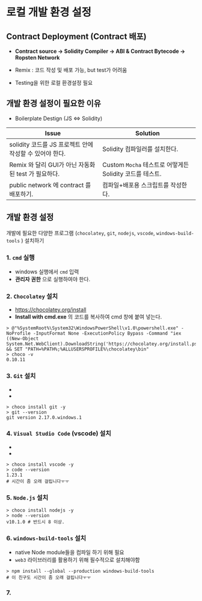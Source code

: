 # 로컬 개발 환경 설정

## Contract Deployment (Contract 배포)

  * **Contract source -> Solidity Compiler -> ABI & Contract Bytecode -> Ropsten Network**

  * Remix : 코드 작성 및 배포 가능, but test가 어려움

  * Testing을 위한 로컬 환경설정 필요

## 개발 환경 설정이 필요한 이유

* Boilerplate Destign (JS <=> Solidity)

| Issue                                                   | Solution                                                 |
| ------------------------------------------------------- | -------------------------------------------------------- |
| solidity 코드를 JS 프로젝트 안에 작성할 수 있어야 한다. | Solidity 컴파일러를 설치한다.                            |
| Remix 와 달리 GUI가 아닌 자동화된 test 가 필요하다.     | Custom `Mocha` 테스트로 어떻게든 Solidity 코드를 테스트. |
| public network 에 contract 를 배포하기.                 | 컴파일+배포용 스크립트를 작성한다.                       |

## 개발 환경 설정
개발에 필요한 다양한 프로그램 (`chocolatey`, `git`, `nodejs`, `vscode`, `windows-build-tools` ) 설치하기

### 1. `cmd` 실행
- windows 실행에서 `cmd` 입력
- **관리자 권한** 으로 실행하여야 한다.

### 2. `Chocolatey` 설치
- https://chocolatey.org/install
- **Install with cmd.exe** 의 코드를 복사하여 cmd 창에 붙여 넣는다.

```shell
> @"%SystemRoot%\System32\WindowsPowerShell\v1.0\powershell.exe" -NoProfile -InputFormat None -ExecutionPolicy Bypass -Command "iex ((New-Object System.Net.WebClient).DownloadString('https://chocolatey.org/install.ps1'))" && SET "PATH=%PATH%;%ALLUSERSPROFILE%\chocolatey\bin"
> choco -v
0.10.11
```

### 3. `Git` 설치
-
-

```shell
> choco install git -y
> git --version
git version 2.17.0.windows.1
```

### 4. `Visual Studio Code` (vscode) 설치
-
-

```shell
> choco install vscode -y
> code --version
1.23.1
# 시간이 좀 오래 걸립니다ㅜㅜ
```

### 5. `Node.js` 설치

```shell
> choco install nodejs -y
> node --version
v10.1.0 # 반드시 8 이상.
```

### 6. `windows-build-tools` 설치
- native Node module들을 컴파일 하기 위해 필요
- `web3` 라이브러리를 활용하기 위해 필수적으로 설치해야함

```shell
> npm install --global --production windows-build-tools
# 이 친구도 시간이 좀 오래 걸립니다ㅜㅜ
```

### 7.
